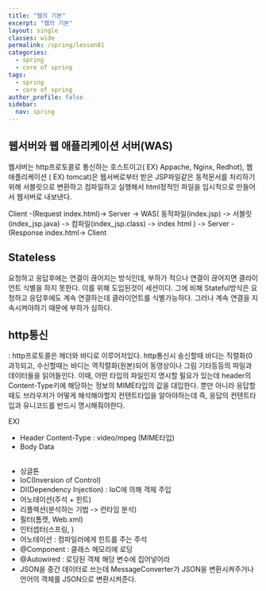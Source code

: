 ```yaml
---
title: "웹의 기본"
excerpt: "웹의 기본"
layout: single
classes: wide
permalink: /spring/lesson01
categories:
  - spring
  - core of spring
tags:
  - spring
  - core of spring
author_profile: false
sidebar:
  nav: spring
---
```


## 웹서버와 웹 애플리케이션 서버(WAS)

웹서버는 http프로토콜로 통신하는 호스트이고( EX) Appache, Nginx, Redhot), 웹 애플리케이션 ( EX) tomcat)은 웹서버로부터 받은 JSP파일같은 동적문서를 처리하기 위해 서블릿으로 변환하고 컴파일하고 실행해서 html정적인 파일을 임시적으로 만들어서 웹서버로 내보낸다.

Client -(Request index.html)-> Server -> WAS( 동적파일(index.jsp) -> 서블릿(index_jsp.java) -> 컴파일(index_jsp.class) -> index html ) -> Server -(Response index.html-> Client

## Stateless

요청하고 응답후에는 연결이 끊어지는 방식인데, 부하가 적으나 연결이 끊어지면 클라이언트 식별을 하지 못한다. 이를 위해 도입된것이 세션이다. 그에 비해 Stateful방식은 요청하고 응답후에도 계속 연결하는데 클라이언트를 식별가능하다. 그러나 계속 연결을 지속시켜야하기 때문에 부하가 심하다.

## http통신

: http프로토콜은 헤더와 바디로 이루어저있다. http통신시 송신할때 바디는 직렬화(0과1)되고, 수신할때는 바디는 역직렬화(원본)되어 동영상이나 그림 기타등등의 파일과 데이터들을 읽어들인다. 이때, 어떤 타입의 파일인지 명시할 필요가 있는데 header의 Content-Type키에 해당하는 정보의 MIME타입의 값을 대입한다. 뿐만 아니라 응답할때도 브라우저가 어떻게 해석해야할지 컨텐트타입을 알아야하는데 즉, 응답의 컨텐트타입과 유니코드를 반드시 명시해줘야한다.

EX)

- Header
  Content-Type : video/mpeg (MIME타입)
- Body
  Data

##

- 싱글톤
- IoC(Inversion of Control)
- DI(Dependency Injection) : IoC에 의해 객체 주입
- 어노테이션(주석 + 힌트)
- 리플렉션(분석하는 기법 -> 런타임 분석)
- 필터(톰캣, Web.xml)
- 인터셉터(스프링, )
- 어노테이션 : 컴파일러에게 힌트를 주는 주석
- @Component : 클래스 메모리에 로딩
- @Autowired : 로딩된 객체 해당 변수에 집어넣어라
- JSON을 중간 데이터로 쓰는데 MessageConverter가 JSON을 변환시켜주거나 언어의 객체를 JSON으로 변환시켜준다.
